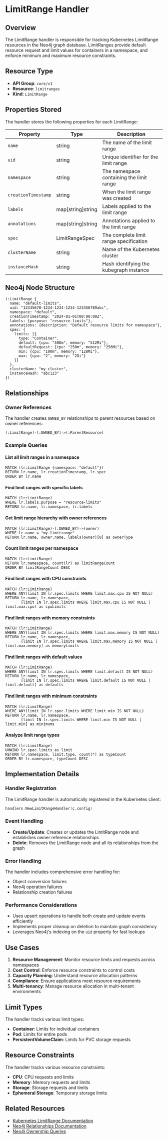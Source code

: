 # LimitRange Handler

## Overview

The LimitRange handler is responsible for tracking Kubernetes LimitRange resources in the Neo4j graph database. LimitRanges provide default resource request and limit values for containers in a namespace, and enforce minimum and maximum resource constraints.

## Resource Type

- **API Group**: `core/v1`
- **Resource**: `limitranges`
- **Kind**: `LimitRange`

## Properties Stored

The handler stores the following properties for each LimitRange:

| Property | Type | Description |
|----------|------|-------------|
| `name` | string | The name of the limit range |
| `uid` | string | Unique identifier for the limit range |
| `namespace` | string | The namespace containing the limit range |
| `creationTimestamp` | string | When the limit range was created |
| `labels` | map[string]string | Labels applied to the limit range |
| `annotations` | map[string]string | Annotations applied to the limit range |
| `spec` | LimitRangeSpec | The complete limit range specification |
| `clusterName` | string | Name of the Kubernetes cluster |
| `instanceHash` | string | Hash identifying the kubegraph instance |

## Neo4j Node Structure

```cypher
(:LimitRange {
  name: "default-limits",
  uid: "12345678-1234-1234-1234-123456789abc",
  namespace: "default",
  creationTimestamp: "2024-01-01T00:00:00Z",
  labels: {purpose: "resource-limits"},
  annotations: {description: "Default resource limits for namespace"},
  spec: {
    limits: [{
      type: "Container",
      default: {cpu: "500m", memory: "512Mi"},
      defaultRequest: {cpu: "250m", memory: "256Mi"},
      min: {cpu: "100m", memory: "128Mi"},
      max: {cpu: "2", memory: "2Gi"}
    }]
  },
  clusterName: "my-cluster",
  instanceHash: "abc123"
})
```

## Relationships

### Owner References

The handler creates `OWNED_BY` relationships to parent resources based on owner references:

```cypher
(:LimitRange)-[:OWNED_BY]->(:ParentResource)
```

### Example Queries

#### List all limit ranges in a namespace

```cypher
MATCH (lr:LimitRange {namespace: "default"})
RETURN lr.name, lr.creationTimestamp, lr.spec
ORDER BY lr.name
```

#### Find limit ranges with specific labels

```cypher
MATCH (lr:LimitRange)
WHERE lr.labels.purpose = "resource-limits"
RETURN lr.name, lr.namespace, lr.labels
```

#### Get limit range hierarchy with owner references

```cypher
MATCH (lr:LimitRange)-[:OWNED_BY]->(owner)
WHERE lr.name = "my-limitrange"
RETURN lr.name, owner.name, labels(owner)[0] as ownerType
```

#### Count limit ranges per namespace

```cypher
MATCH (lr:LimitRange)
RETURN lr.namespace, count(lr) as limitRangeCount
ORDER BY limitRangeCount DESC
```

#### Find limit ranges with CPU constraints

```cypher
MATCH (lr:LimitRange)
WHERE ANY(limit IN lr.spec.limits WHERE limit.max.cpu IS NOT NULL)
RETURN lr.name, lr.namespace, 
       [limit IN lr.spec.limits WHERE limit.max.cpu IS NOT NULL | limit.max.cpu] as cpuLimits
```

#### Find limit ranges with memory constraints

```cypher
MATCH (lr:LimitRange)
WHERE ANY(limit IN lr.spec.limits WHERE limit.max.memory IS NOT NULL)
RETURN lr.name, lr.namespace, 
       [limit IN lr.spec.limits WHERE limit.max.memory IS NOT NULL | limit.max.memory] as memoryLimits
```

#### Find limit ranges with default values

```cypher
MATCH (lr:LimitRange)
WHERE ANY(limit IN lr.spec.limits WHERE limit.default IS NOT NULL)
RETURN lr.name, lr.namespace, 
       [limit IN lr.spec.limits WHERE limit.default IS NOT NULL | limit.default] as defaults
```

#### Find limit ranges with minimum constraints

```cypher
MATCH (lr:LimitRange)
WHERE ANY(limit IN lr.spec.limits WHERE limit.min IS NOT NULL)
RETURN lr.name, lr.namespace, 
       [limit IN lr.spec.limits WHERE limit.min IS NOT NULL | limit.min] as minimums
```

#### Analyze limit range types

```cypher
MATCH (lr:LimitRange)
UNWIND lr.spec.limits as limit
RETURN lr.namespace, limit.type, count(*) as typeCount
ORDER BY lr.namespace, typeCount DESC
```

## Implementation Details

### Handler Registration

The LimitRange handler is automatically registered in the Kubernetes client:

```go
handlers.NewLimitRangeHandler(c.config)
```

### Event Handling

- **Create/Update**: Creates or updates the LimitRange node and establishes owner reference relationships
- **Delete**: Removes the LimitRange node and all its relationships from the graph

### Error Handling

The handler includes comprehensive error handling for:
- Object conversion failures
- Neo4j operation failures
- Relationship creation failures

### Performance Considerations

- Uses upsert operations to handle both create and update events efficiently
- Implements proper cleanup on deletion to maintain graph consistency
- Leverages Neo4j's indexing on the `uid` property for fast lookups

## Use Cases

1. **Resource Management**: Monitor resource limits and requests across namespaces
2. **Cost Control**: Enforce resource constraints to control costs
3. **Capacity Planning**: Understand resource allocation patterns
4. **Compliance**: Ensure applications meet resource requirements
5. **Multi-tenancy**: Manage resource allocation in multi-tenant environments

## Limit Types

The handler tracks various limit types:
- **Container**: Limits for individual containers
- **Pod**: Limits for entire pods
- **PersistentVolumeClaim**: Limits for PVC storage requests

## Resource Constraints

The handler tracks various resource constraints:
- **CPU**: CPU requests and limits
- **Memory**: Memory requests and limits
- **Storage**: Storage requests and limits
- **Ephemeral Storage**: Temporary storage limits

## Related Resources

- [Kubernetes LimitRange Documentation](https://kubernetes.io/docs/concepts/policy/limit-range/)
- [Neo4j Relationships Documentation](docs/neo4j_relationships.md)
- [Neo4j Ownership Queries](docs/neo4j_ownership_queries.md) 
